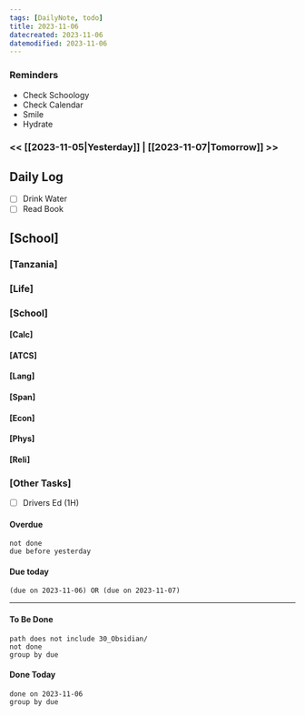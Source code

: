 ```yaml
---
tags: [DailyNote, todo]
title: 2023-11-06
datecreated: 2023-11-06
datemodified: 2023-11-06
---
```


### Reminders
- Check Schoology
- Check Calendar
- Smile
- Hydrate

### << [[2023-11-05|Yesterday]] | [[2023-11-07|Tomorrow]] >>

## Daily Log

- [ ] Drink Water
- [ ] Read Book

## [School]

### [Tanzania]

### [Life]

### [School]

#### [Calc]

#### [ATCS]

#### [Lang]

#### [Span]

#### [Econ]

#### [Phys]

#### [Reli]


### [Other Tasks]

- [ ] Drivers Ed (1H)

#### Overdue
```tasks
not done
due before yesterday
```
#### Due today

```tasks
(due on 2023-11-06) OR (due on 2023-11-07) 

```
---
#### To Be Done

```tasks
path does not include 30_Obsidian/
not done
group by due
```

#### Done Today

```tasks
done on 2023-11-06
group by due
```